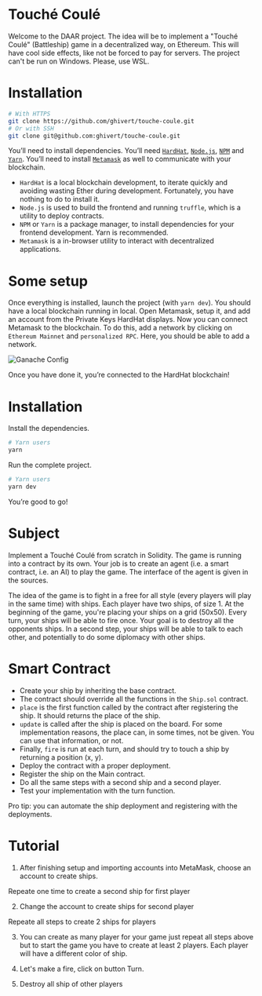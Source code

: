 # Touché Coulé

Welcome to the DAAR project. The idea will be to implement a "Touché Coulé" (Battleship) game
in a decentralized way, on Ethereum. This will have cool side effects, like not
be forced to pay for servers.
The project can't be run on Windows. Please, use WSL.

# Installation

```bash
# With HTTPS
git clone https://github.com/ghivert/touche-coule.git
# Or with SSH
git clone git@github.com:ghivert/touche-coule.git
```

You’ll need to install dependencies. You’ll need [`HardHat`](https://hardhat.org/), [`Node.js`](https://nodejs.org/en/), [`NPM`](https://www.npmjs.com/) and [`Yarn`](https://yarnpkg.com/). You’ll need to install [`Metamask`](https://metamask.io/) as well to communicate with your blockchain.

- `HardHat` is a local blockchain development, to iterate quickly and avoiding wasting Ether during development. Fortunately, you have nothing to do to install it.
- `Node.js` is used to build the frontend and running `truffle`, which is a utility to deploy contracts.
- `NPM` or `Yarn` is a package manager, to install dependencies for your frontend development. Yarn is recommended.
- `Metamask` is a in-browser utility to interact with decentralized applications.

# Some setup

Once everything is installed, launch the project (with `yarn dev`). You should have a local blockchain running in local. Open Metamask, setup it, and add an account from the Private Keys HardHat displays.
Now you can connect Metamask to the blockchain. To do this, add a network by clicking on `Ethereum Mainnet` and `personalized RPC`. Here, you should be able to add a network.

![Ganache Config](public/ganache-config.png)

Once you have done it, you’re connected to the HardHat blockchain!

# Installation

Install the dependencies.

```bash
# Yarn users
yarn
```

Run the complete project.

```bash
# Yarn users
yarn dev
```

You’re good to go!

# Subject

Implement a Touché Coulé from scratch in Solidity. The game is running into a contract by its own. Your job is to create an agent (i.e. a smart contract, i.e. an AI) to play the game. The interface of the agent is given in the sources.

The idea of the game is to fight in a free for all style (every players will play in the same time) with ships. Each player have two ships, of size 1. At the beginning of the game, you're placing your ships on a grid (50x50). Every turn, your ships will be able to fire once. Your goal is to destroy all the opponents ships. In a second step, your ships will be able to talk to each other, and potentially to do some diplomacy with other ships.

# Smart Contract

- Create your ship by inheriting the base contract.
- The contract should override all the functions in the `Ship.sol` contract.
- `place` is the first function called by the contract after registering the ship. It should returns the place of the ship.
- `update` is called after the ship is placed on the board. For some implementation reasons, the place can, in some times, not be given. You can use that information, or not.
- Finally, `fire` is run at each turn, and should try to touch a ship by returning a position (x, y).
- Deploy the contract with a proper deployment. 
- Register the ship on the Main contract. 
- Do all the same steps with a second ship and a second player. 
- Test your implementation with the turn function. 

Pro tip: you can automate the ship deployment and registering with the deployments. 

# Tutorial

1. After finishing setup and importing accounts into MetaMask, choose an account to create ships.

Repeate one time to create a second ship for first player 

2. Change the account to create ships for second player 

Repeate all steps to create 2 ships for players 

3. You can create as many player for your game just repeat all steps above but to start the game you have to create at least 2 players.
Each player will have a different color of ship. 

4. Let's make a fire, click on button Turn. 

5. Destroy all ship of other players
